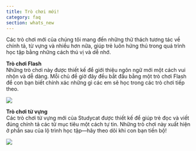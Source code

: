 ```yaml
---
title: Trò chơi mới!
category: faq
section: whats_new
---
```

Các trò chơi mới của chúng tôi mang đến những thử thách tương tác về chính tả, từ vựng và nhiều hơn nữa, giúp trẻ luôn hứng thú trong quá trình học tập bằng những cách thú vị và dễ nhớ.  
  
**Trò chơi Flash**  
Những trò chơi này được thiết kế để giới thiệu ngôn ngữ mới một cách vui nhộn và dễ dàng. Mỗi chủ đề giờ đây đều bắt đầu bằng một trò chơi Flash để con bạn biết chính xác những gì các em sẽ học trong các trò chơi tiếp theo.   
  
![](https://help.studycat.com/hc/article_attachments/40396888063769)  



 


**Trò chơi từ vựng**  
Các trò chơi từ vựng mới của Studycat được thiết kế để giúp trẻ đọc và viết đúng chính tả các từ mục tiêu một cách tự tin. Những trò chơi này xuất hiện ở phần sau của lộ trình học tập—hãy theo dõi khi con bạn tiến bộ!  



![](https://help.studycat.com/hc/article_attachments/40706212454169)